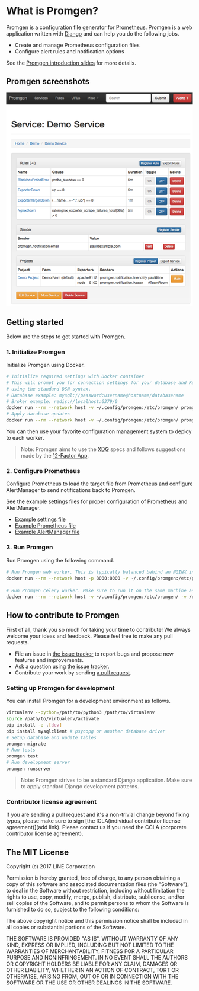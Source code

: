 # What is Promgen?

Promgen is a configuration file generator for [Prometheus](http://prometheus.io). Promgen is a web application written with [Django](https://docs.djangoproject.com/en/1.10/) and can help you do the following jobs.

* Create and manage Prometheus configuration files
* Configure alert rules and notification options

See the [Promgen introduction slides](http://www.slideshare.net/tokuhirom/promgen-prometheus-managemnet-tool-simpleclientjava-hacks-prometheus-casual) for more details.

## Promgen screenshots

![screenshot](docs/images/screenshot.png)


## Getting started

Below are the steps to get started with Promgen.

### 1. Initialize Promgen

Initialize Promgen using Docker.

```bash
# Initialize required settings with Docker container
# This will prompt you for connection settings for your database and Redis broker
# using the standard DSN syntax.
# Database example: mysql://password:username@hostname/databasename
# Broker example: redis://localhost:6379/0
docker run --rm --network host -v ~/.config/promgen:/etc/promgen/ promgen:latest bootstrap
# Apply database updates
docker run --rm --network host -v ~/.config/promgen:/etc/promgen/ promgen:latest migrate
```

You can then use your favorite configuration management system to deploy to each worker.

> Note: Promgen aims to use the [XDG](https://specifications.freedesktop.org/basedir-spec/latest/ar01s03.html) specs and follows suggestions made by the [12-Factor App](https://12factor.net/).

### 2. Configure Prometheus

Configure Prometheus to load the target file from Prometheus and configure AlertManager to send notifications back to Promgen.

See the example settings files for proper configuration of Prometheus and AlertManager.  

* [Example settings file](promgen/tests/examples/promgen.yml)
* [Example Prometheus file](docker/prometheus.yml)
* [Example AlertManager file](docker/alertmanager.yml)

### 3. Run Promgen

Run Promgen using the following command.

```bash
# Run Promgen web worker. This is typically balanced behind an NGINX instance
docker run --rm --network host -p 8000:8000 -v ~/.config/promgen:/etc/promgen/ promgen:latest web

# Run Promgen celery worker. Make sure to run it on the same machine as your Prometheus server to manage the config settings
docker run --rm --network host -v ~/.config/promgen:/etc/promgen/ -v /etc/prometheus:/etc/prometheus promgen:latest worker
```

## How to contribute to Promgen

First of all, thank you so much for taking your time to contribute! We always welcome your ideas and feedback. Please feel free to make any pull requests.

* File an issue in [the issue tracker](https://github.com/line/promgen/issues) to report bugs and propose new features and improvements.
* Ask a question using [the issue tracker](https://github.com/line/promgen/issues).
* Contribute your work by sending [a pull request](https://github.com/line/promgen/pulls).

### Setting up Promgen for development

You can install Promgen for a development environment as follows.

```bash
virtualenv --python=/path/to/python3 /path/to/virtualenv
source /path/to/virtualenv/activate
pip install -e .[dev]
pip install mysqlclient # psycopg or another database driver
# Setup database and update tables
promgen migrate
# Run tests
promgen test
# Run development server
promgen runserver
```

> Note: Promgen strives to be a standard Django application. Make sure to apply standard Django development patterns.

### Contributor license agreement

If you are sending a pull request and it's a non-trivial change beyond fixing typos, please make sure to sign [the ICLA(individual contributor license agreement)](add link). Please contact us if you need the CCLA (corporate contributor license agreement).

## The MIT License

Copyright (c) 2017 LINE Corporation

Permission is hereby granted, free of charge, to any person obtaining a copy
of this software and associated documentation files (the "Software"), to deal
in the Software without restriction, including without limitation the rights
to use, copy, modify, merge, publish, distribute, sublicense, and/or sell
copies of the Software, and to permit persons to whom the Software is
furnished to do so, subject to the following conditions:

The above copyright notice and this permission notice shall be included in all
copies or substantial portions of the Software.

THE SOFTWARE IS PROVIDED "AS IS", WITHOUT WARRANTY OF ANY KIND, EXPRESS OR
IMPLIED, INCLUDING BUT NOT LIMITED TO THE WARRANTIES OF MERCHANTABILITY,
FITNESS FOR A PARTICULAR PURPOSE AND NONINFRINGEMENT. IN NO EVENT SHALL THE
AUTHORS OR COPYRIGHT HOLDERS BE LIABLE FOR ANY CLAIM, DAMAGES OR OTHER
LIABILITY, WHETHER IN AN ACTION OF CONTRACT, TORT OR OTHERWISE, ARISING FROM,
OUT OF OR IN CONNECTION WITH THE SOFTWARE OR THE USE OR OTHER DEALINGS IN THE
SOFTWARE.
